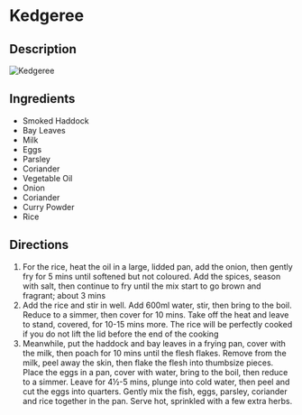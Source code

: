 # Kedgeree

## Description
![Kedgeree](https://www.themealdb.com/images/media/meals/utxqpt1511639216.jpg "Kedgeree")

## Ingredients
- Smoked Haddock
- Bay Leaves
- Milk
- Eggs
- Parsley
- Coriander
- Vegetable Oil
- Onion
- Coriander
- Curry Powder
- Rice

## Directions
1. For the rice, heat the oil in a large, lidded pan, add the onion, then gently fry for 5 mins until softened but not coloured. Add the spices, season with salt, then continue to fry until the mix start to go brown and fragrant; about 3 mins
2. Add the rice and stir in well. Add 600ml water, stir, then bring to the boil. Reduce to a simmer, then cover for 10 mins. Take off the heat and leave to stand, covered, for 10-15 mins more. The rice will be perfectly cooked if you do not lift the lid before the end of the cooking
3. Meanwhile, put the haddock and bay leaves in a frying pan, cover with the milk, then poach for 10 mins until the flesh flakes. Remove from the milk, peel away the skin, then flake the flesh into thumbsize pieces. Place the eggs in a pan, cover with water, bring to the boil, then reduce to a simmer. Leave for 4½-5 mins, plunge into cold water, then peel and cut the eggs into quarters. Gently mix the fish, eggs, parsley, coriander and rice together in the pan. Serve hot, sprinkled with a few extra herbs.

